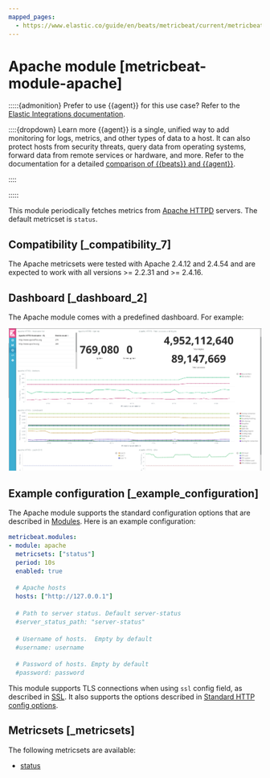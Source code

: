 ```yaml
---
mapped_pages:
  - https://www.elastic.co/guide/en/beats/metricbeat/current/metricbeat-module-apache.html
---
```


# Apache module [metricbeat-module-apache]

:::::{admonition} Prefer to use {{agent}} for this use case?
Refer to the [Elastic Integrations documentation](integration-docs://reference/apache/index.md).

::::{dropdown} Learn more
{{agent}} is a single, unified way to add monitoring for logs, metrics, and other types of data to a host. It can also protect hosts from security threats, query data from operating systems, forward data from remote services or hardware, and more. Refer to the documentation for a detailed [comparison of {{beats}} and {{agent}}](docs-content://reference/fleet/index.md).

::::


:::::

This module periodically fetches metrics from [Apache HTTPD](https://httpd.apache.org/) servers. The default metricset is `status`.


## Compatibility [_compatibility_7]

The Apache metricsets were tested with Apache 2.4.12 and 2.4.54 and are expected to work with all versions >= 2.2.31 and >= 2.4.16.


## Dashboard [_dashboard_2]

The Apache module comes with a predefined dashboard. For example:

![apache httpd server status](images/apache_httpd_server_status.png)


## Example configuration [_example_configuration]

The Apache module supports the standard configuration options that are described in [Modules](/reference/metricbeat/configuration-metricbeat.md). Here is an example configuration:

```yaml
metricbeat.modules:
- module: apache
  metricsets: ["status"]
  period: 10s
  enabled: true

  # Apache hosts
  hosts: ["http://127.0.0.1"]

  # Path to server status. Default server-status
  #server_status_path: "server-status"

  # Username of hosts.  Empty by default
  #username: username

  # Password of hosts. Empty by default
  #password: password
```

This module supports TLS connections when using `ssl` config field, as described in [SSL](/reference/metricbeat/configuration-ssl.md). It also supports the options described in [Standard HTTP config options](/reference/metricbeat/configuration-metricbeat.md#module-http-config-options).


## Metricsets [_metricsets]

The following metricsets are available:

* [status](/reference/metricbeat/metricbeat-metricset-apache-status.md)
